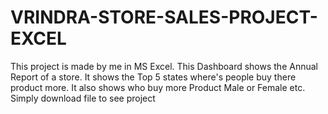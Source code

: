 # VRINDRA-STORE-SALES-PROJECT-EXCEL
This project is made by me in MS Excel.
This Dashboard shows the Annual Report of a store. It shows the Top 5 states where's people buy there product more. It also shows who buy more Product Male or Female etc.
Simply download file to see project

